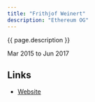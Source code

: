 ```yaml
---
title: "Frithjof Weinert"
description: "Ethereum OG"
---
```


{{ page.description }}

Mar 2015 to Jun 2017

## Links
- [Website](https://www.mesh.xyz/team)
